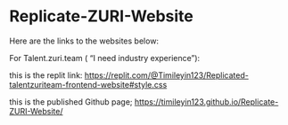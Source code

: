 # Replicate-ZURI-Website
Here are the links to the websites below:

For Talent.zuri.team ( “I need industry experience”):

this is the replit link: https://replit.com/@Timileyin123/Replicated-talentzuriteam-frontend-website#style.css

this is the published Github page; https://timileyin123.github.io/Replicate-ZURI-Website/



